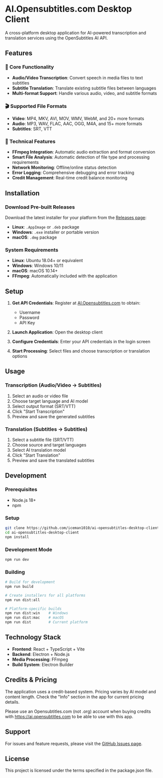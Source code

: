 # AI.Opensubtitles.com Desktop Client

A cross-platform desktop application for AI-powered transcription and translation services using the OpenSubtitles AI API.

## Features

### 🎯 Core Functionality
- **Audio/Video Transcription**: Convert speech in media files to text subtitles
- **Subtitle Translation**: Translate existing subtitle files between languages
- **Multi-format Support**: Handle various audio, video, and subtitle formats

### 🎬 Supported File Formats
- **Video**: MP4, MKV, AVI, MOV, WMV, WebM, and 20+ more formats
- **Audio**: MP3, WAV, FLAC, AAC, OGG, M4A, and 15+ more formats  
- **Subtitles**: SRT, VTT

### 🔧 Technical Features
- **FFmpeg Integration**: Automatic audio extraction and format conversion
- **Smart File Analysis**: Automatic detection of file type and processing requirements
- **Network Monitoring**: Offline/online status detection
- **Error Logging**: Comprehensive debugging and error tracking
- **Credit Management**: Real-time credit balance monitoring

## Installation

### Download Pre-built Releases
Download the latest installer for your platform from the [Releases page](https://github.com/iceman1010/ai-opensubtitles-desktop-client/releases):

- **Linux**: `.AppImage` or `.deb` package
- **Windows**: `.exe` installer or portable version  
- **macOS**: `.dmg` package

### System Requirements
- **Linux**: Ubuntu 18.04+ or equivalent
- **Windows**: Windows 10/11
- **macOS**: macOS 10.14+
- **FFmpeg**: Automatically included with the application

## Setup

1. **Get API Credentials**: Register at [AI.Opensubtitles.com](https://ai.opensubtitles.com) to obtain:
   - Username
   - Password  
   - API Key

2. **Launch Application**: Open the desktop client

3. **Configure Credentials**: Enter your API credentials in the login screen

4. **Start Processing**: Select files and choose transcription or translation options

## Usage

### Transcription (Audio/Video → Subtitles)
1. Select an audio or video file
2. Choose target language and AI model
3. Select output format (SRT/VTT)
4. Click "Start Transcription"
5. Preview and save the generated subtitles

### Translation (Subtitles → Subtitles)
1. Select a subtitle file (SRT/VTT)
2. Choose source and target languages
3. Select AI translation model
4. Click "Start Translation"
5. Preview and save the translated subtitles

## Development

### Prerequisites
- Node.js 18+
- npm

### Setup
```bash
git clone https://github.com/iceman1010/ai-opensubtitles-desktop-client.git
cd ai-opensubtitles-desktop-client
npm install
```

### Development Mode
```bash
npm run dev
```

### Building
```bash
# Build for development
npm run build

# Create installers for all platforms
npm run dist:all

# Platform-specific builds
npm run dist:win    # Windows
npm run dist:mac    # macOS
npm run dist        # Current platform
```

## Technology Stack

- **Frontend**: React + TypeScript + Vite
- **Backend**: Electron + Node.js
- **Media Processing**: FFmpeg
- **Build System**: Electron Builder

## Credits & Pricing

The application uses a credit-based system. Pricing varies by AI model and content length. Check the "Info" section in the app for current pricing details.

Please use an Opensubtitles.com (not .org) account when buying credits with https://ai.opensubtitles.com to be able to use with this app. 

## Support

For issues and feature requests, please visit the [GitHub Issues page](https://github.com/iceman1010/ai-opensubtitles-desktop-client/issues).

## License

This project is licensed under the terms specified in the package.json file.